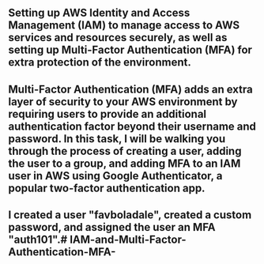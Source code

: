 ## Setting up AWS Identity and Access Management (IAM) to manage access to AWS services and resources securely, as well as setting up Multi-Factor Authentication (MFA) for extra protection of the environment.

## Multi-Factor Authentication (MFA) adds an extra layer of security to your AWS environment by requiring users to provide an additional authentication factor beyond their username and password. In this task, I will be walking you through the process of creating a user, adding the user to a group, and adding MFA to an IAM user in AWS using Google Authenticator, a popular two-factor authentication app.

## I created a user "favboladale", created a custom password, and assigned the user an MFA "auth101".#   I A M - a n d - M u l t i - F a c t o r - A u t h e n t i c a t i o n - M F A - 
 
 
